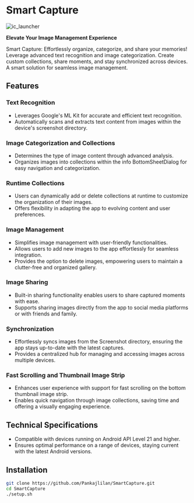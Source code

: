 # Smart Capture

![ic_launcher](https://github.com/Pankajlilan/Smart-Capture/assets/10745274/6b17a956-f888-450e-a993-6fcc763651fb)

**Elevate Your Image Management Experience**

Smart Capture: Effortlessly organize, categorize, and share your memories! Leverage advanced text recognition and image categorization. Create custom collections, share moments, and stay synchronized across devices. A smart solution for seamless image management.

## Features

### Text Recognition
- Leverages Google's ML Kit for accurate and efficient text recognition.
- Automatically scans and extracts text content from images within the device's screenshot directory.

### Image Categorization and Collections
- Determines the type of image content through advanced analysis.
- Organizes images into collections within the info BottomSheetDialog for easy navigation and categorization.

### Runtime Collections
- Users can dynamically add or delete collections at runtime to customize the organization of their images.
- Offers flexibility in adapting the app to evolving content and user preferences.

### Image Management
- Simplifies image management with user-friendly functionalities.
- Allows users to add new images to the app effortlessly for seamless integration.
- Provides the option to delete images, empowering users to maintain a clutter-free and organized gallery.

### Image Sharing
- Built-in sharing functionality enables users to share captured moments with ease.
- Supports sharing images directly from the app to social media platforms or with friends and family.

### Synchronization
- Effortlessly syncs images from the Screenshot directory, ensuring the app stays up-to-date with the latest captures.
- Provides a centralized hub for managing and accessing images across multiple devices.

### Fast Scrolling and Thumbnail Image Strip
- Enhances user experience with support for fast scrolling on the bottom thumbnail image strip.
- Enables quick navigation through image collections, saving time and offering a visually engaging experience.

## Technical Specifications
- Compatible with devices running on Android API Level 21 and higher.
- Ensures optimal performance on a range of devices, staying current with the latest Android versions.

## Installation
```bash
git clone https://github.com/Pankajlilan/SmartCapture.git
cd SmartCapture
./setup.sh

